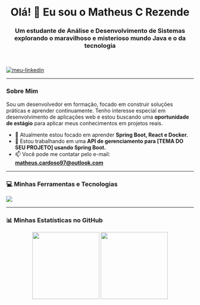 <h1 align="center">Olá! 👋 Eu sou o Matheus C Rezende</h1>
<h3 align="center">Um estudante de Análise e Desenvolvimento de Sistemas explorando o maravilhoso e misterioso mundo Java e o da tecnologia</h3>

<br>

<p align="left">
  <a href="https://www.linkedin.com/in/matheus-cardoso-273a96104/" target="blank"><img align="center" src="https://img.shields.io/badge/LinkedIn-0077B5?style=for-the-badge&logo=linkedin&logoColor=white" alt="meu-linkedin" /></a>
</p>

---

### Sobre Mim

<p align="left">
  Sou um desenvolvedor em formação, focado em construir soluções práticas e aprender continuamente. Tenho interesse especial em desenvolvimento de aplicações web e estou buscando uma <strong>oportunidade de estágio</strong> para aplicar meus conhecimentos em projetos reais.

- 🌱 Atualmente estou focado em aprender <strong>Spring Boot, React e Docker.</strong>
- 🔭 Estou trabalhando em uma <strong>API de gerenciamento para [TEMA DO SEU PROJETO] usando Spring Boot.</strong>
- 📫 Você pode me contatar pelo e-mail: <strong>matheus.cardoso97@outlook.com</strong>
</p>

---

### 💻 Minhas Ferramentas e Tecnologias

<p align="left"> 
  <a href="https://skillicons.dev">
    <img src="https://skillicons.dev/icons?i=java,spring,javascript,react,nodejs,html,css,mysql,mongodb,docker,git" />
  </a>
</p>

---

### 📊 Minhas Estatísticas no GitHub

<p align="center">
  <img height="180em" src="https://github-readme-stats.vercel.app/api?username=Danntt1&show_icons=true&theme=dracula&include_all_commits=true&count_private=true"/>
  <img height="180em" src="https://github-readme-stats.vercel.app/api/top-langs/?username=Danntt1&layout=compact&langs_count=7&theme=dracula"/>
</p>
